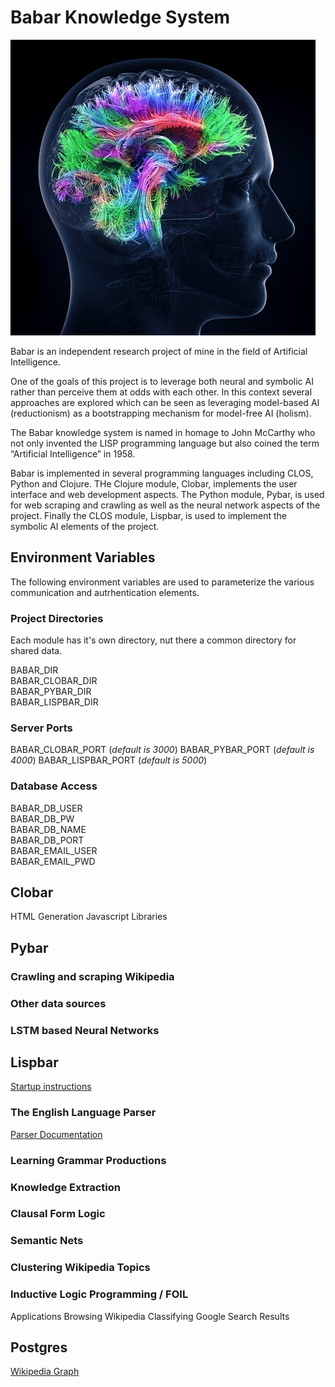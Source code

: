# Babar Knowledge System

![Logo](doc/images/brain-activity.jpg)

Babar is an independent research project of mine in the field of Artificial Intelligence.

One of the goals of this project is to leverage both neural and symbolic AI rather than perceive them at odds with each other. In this context several approaches are explored which can be seen as leveraging model-based AI (reductionism) as a bootstrapping mechanism for model-free AI (holism).

The Babar knowledge system is named in homage to John McCarthy who not only invented the LISP programming language but also coined the term “Artificial Intelligence” in 1958.

Babar is implemented in several programming languages including CLOS, Python and Clojure.
THe Clojure module, Clobar, implements the user interface and web development aspects.
The Python module, Pybar, is used for web scraping and crawling as well as the neural network aspects of the project. Finally the CLOS module, Lispbar, is used to implement the symbolic AI elements of the project.


## Environment Variables

The following environment variables are used to parameterize the various communication and autrhentication elements.

### Project Directories

Each module has it's own directory, nut there a common directory for shared data.

BABAR_DIR  
BABAR_CLOBAR_DIR  
BABAR_PYBAR_DIR  
BABAR_LISPBAR_DIR  

### Server Ports  
BABAR_CLOBAR_PORT (*default is 3000*)
BABAR_PYBAR_PORT  (*default is 4000*)
BABAR_LISPBAR_PORT (*default is 5000*)

### Database Access  
BABAR_DB_USER  
BABAR_DB_PW  
BABAR_DB_NAME  
BABAR_DB_PORT  
BABAR_EMAIL_USER  
BABAR_EMAIL_PWD  

## Clobar

HTML Generation
Javascript Libraries


## Pybar

### Crawling and scraping Wikipedia  
### Other data sources
### LSTM based Neural Networks

## Lispbar

[Startup instructions](doc/lispbar.md)

### The English Language Parser

[Parser Documentation](doc/parser.md)

### Learning Grammar Productions

### Knowledge Extraction

### Clausal Form Logic

### Semantic Nets

### Clustering Wikipedia Topics

### Inductive Logic Programming / FOIL

Applications
    Browsing Wikipedia
    Classifying Google Search Results

## Postgres

[Wikipedia Graph](doc/db.md)



